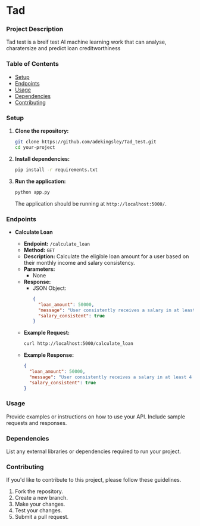 # Tad

### Project Description

Tad test is a breif test AI machine learning work that can analyse, charatersize and predict loan creditworthiness 

### Table of Contents

- [Setup](#setup)
- [Endpoints](#endpoints)
- [Usage](#usage)
- [Dependencies](#dependencies)
- [Contributing](#contributing)

### Setup

1. **Clone the repository:**

   ```bash
   git clone https://github.com/adekingsley/Tad_test.git
   cd your-project
   ```

2. **Install dependencies:**

   ```bash
   pip install -r requirements.txt
   ```

3. **Run the application:**

   ```bash
   python app.py
   ```

   The application should be running at `http://localhost:5000/`.

### Endpoints

- **Calculate Loan**

  - **Endpoint:** `/calculate_loan`
  - **Method:** `GET`
  - **Description:** Calculate the eligible loan amount for a user based on their monthly income and salary consistency.
  - **Parameters:**
    - None
  - **Response:**
    - JSON Object:
      ```json
      {
        "loan_amount": 50000,
        "message": "User consistently receives a salary in at least 4 months.",
        "salary_consistent": true
      }
      ```
  - **Example Request:**
    ```bash
    curl http://localhost:5000/calculate_loan
    ```
  - **Example Response:**
    ```json
    {
      "loan_amount": 50000,
      "message": "User consistently receives a salary in at least 4 months.",
      "salary_consistent": true
    }
    ```

### Usage

Provide examples or instructions on how to use your API. Include sample requests and responses.

### Dependencies

List any external libraries or dependencies required to run your project.

### Contributing

If you'd like to contribute to this project, please follow these guidelines.

1. Fork the repository.
2. Create a new branch.
3. Make your changes.
4. Test your changes.
5. Submit a pull request.
